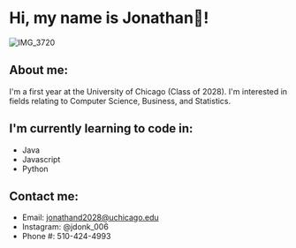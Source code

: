 # Hi, my name is Jonathan👋!

![IMG_3720](https://github.com/user-attachments/assets/2844b2b6-bd0b-414f-9359-1912a2fe35f0)

## About me: 
I'm a first year at the University of Chicago (Class of 2028). I'm interested in fields relating to Computer Science, Business, and Statistics. 

## I'm currently learning to code in:
- Java
- Javascript
- Python

## Contact me:
- Email: jonathand2028@uchicago.edu
- Instagram: @jdonk_006 
- Phone #: 510-424-4993





<!--
**jonathand2028/jonathand2028** is a ✨ _special_ ✨ repository because its `README.md` (this file) appears on your GitHub profile.

Here are some ideas to get you started:

- 🔭 I’m currently working on ...
- 🌱 I’m currently learning ...
- 👯 I’m looking to collaborate on ...
- 🤔 I’m looking for help with ...
- 💬 Ask me about ...
- 📫 How to reach me: ...
- 😄 Pronouns: ...
- ⚡ Fun fact: ...
-->
